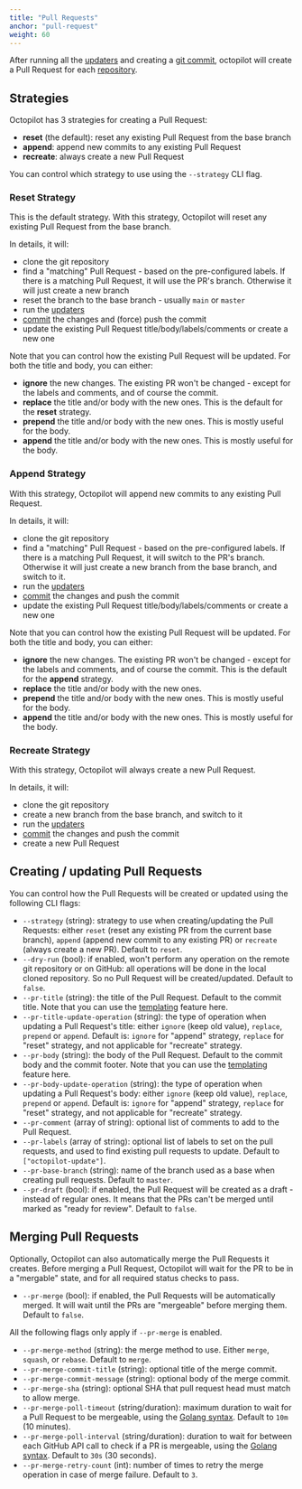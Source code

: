 ```yaml
---
title: "Pull Requests"
anchor: "pull-request"
weight: 60
---
```


After running all the [updaters](#updaters) and creating a [git commit](#commit), octopilot will create a Pull Request for each [repository](#repos).

## Strategies

Octopilot has 3 strategies for creating a Pull Request:
- **reset** (the default): reset any existing Pull Request from the base branch
- **append**: append new commits to any existing Pull Request
- **recreate**: always create a new Pull Request

You can control which strategy to use using the `--strategy` CLI flag.

### Reset Strategy

This is the default strategy. With this strategy, Octopilot will reset any existing Pull Request from the base branch.

In details, it will:
- clone the git repository
- find a "matching" Pull Request - based on the pre-configured labels. If there is a matching Pull Request, it will use the PR's branch. Otherwise it will just create a new branch
- reset the branch to the base branch - usually `main` or `master`
- run the [updaters](#updaters)
- [commit](#commit) the changes and (force) push the commit
- update the existing Pull Request title/body/labels/comments or create a new one

Note that you can control how the existing Pull Request will be updated. For both the title and body, you can either:
- **ignore** the new changes. The existing PR won't be changed - except for the labels and comments, and of course the commit.
- **replace** the title and/or body with the new ones. This is the default for the **reset** strategy.
- **prepend** the title and/or body with the new ones. This is mostly useful for the body.
- **append** the title and/or body with the new ones. This is mostly useful for the body.

### Append Strategy

With this strategy, Octopilot will append new commits to any existing Pull Request.

In details, it will:
- clone the git repository
- find a "matching" Pull Request - based on the pre-configured labels. If there is a matching Pull Request, it will switch to the PR's branch. Otherwise it will just create a new branch from the base branch, and switch to it.
- run the [updaters](#updaters)
- [commit](#commit) the changes and push the commit
- update the existing Pull Request title/body/labels/comments or create a new one

Note that you can control how the existing Pull Request will be updated. For both the title and body, you can either:
- **ignore** the new changes. The existing PR won't be changed - except for the labels and comments, and of course the commit. This is the default for the **append** strategy.
- **replace** the title and/or body with the new ones.
- **prepend** the title and/or body with the new ones. This is mostly useful for the body.
- **append** the title and/or body with the new ones. This is mostly useful for the body.

### Recreate Strategy

With this strategy, Octopilot will always create a new Pull Request.

In details, it will:
- clone the git repository
- create a new branch from the base branch, and switch to it
- run the [updaters](#updaters)
- [commit](#commit) the changes and push the commit
- create a new Pull Request

## Creating / updating Pull Requests

You can control how the Pull Requests will be created or updated using the following CLI flags:

- `--strategy` (string): strategy to use when creating/updating the Pull Requests: either `reset` (reset any existing PR from the current base branch), `append` (append new commit to any existing PR) or `recreate` (always create a new PR). Default to `reset`.
- `--dry-run` (bool): if enabled, won't perform any operation on the remote git repository or on GitHub: all operations will be done in the local cloned repository. So no Pull Request will be created/updated. Default to `false`.
- `--pr-title` (string): the title of the Pull Request. Default to the commit title. Note that you can use the [templating](#templating) feature here.
- `--pr-title-update-operation` (string): the type of operation when updating a Pull Request's title: either `ignore` (keep old value), `replace`, `prepend` or `append`. Default is: `ignore` for "append" strategy, `replace` for "reset" strategy, and not applicable for "recreate" strategy.
- `--pr-body` (string): the body of the Pull Request. Default to the commit body and the commit footer. Note that you can use the [templating](#templating) feature here.
- `--pr-body-update-operation` (string): the type of operation when updating a Pull Request's body: either `ignore` (keep old value), `replace`, `prepend` or `append`. Default is: `ignore` for "append" strategy, `replace` for "reset" strategy, and not applicable for "recreate" strategy.
- `--pr-comment` (array of string): optional list of comments to add to the Pull Request.
- `--pr-labels` (array of string): optional list of labels to set on the pull requests, and used to find existing pull requests to update. Default to `["octopilot-update"]`.
- `--pr-base-branch` (string): name of the branch used as a base when creating pull requests. Default to `master`.
- `--pr-draft` (bool): if enabled, the Pull Request will be created as a draft - instead of regular ones. It means that the PRs can't be merged until marked as "ready for review". Default to `false`.

## Merging Pull Requests

Optionally, Octopilot can also automatically merge the Pull Requests it creates. Before merging a Pull Request, Octopilot will wait for the PR to be in a "mergable" state, and for all required status checks to pass.

- `--pr-merge` (bool): if enabled, the Pull Requests will be automatically merged. It will wait until the PRs are "mergeable" before merging them. Default to `false`.

All the following flags only apply if `--pr-merge` is enabled.

- `--pr-merge-method` (string): the merge method to use. Either `merge`, `squash`, or `rebase`. Default to `merge`.
- `--pr-merge-commit-title` (string): optional title of the merge commit.
- `--pr-merge-commit-message` (string): optional body of the merge commit.
- `--pr-merge-sha` (string): optional SHA that pull request head must match to allow merge.
- `--pr-merge-poll-timeout` (string/duration): maximum duration to wait for a Pull Request to be mergeable, using the [Golang syntax](https://golang.org/pkg/time/#ParseDuration). Default to `10m` (10 minutes).
- `--pr-merge-poll-interval` (string/duration): duration to wait for between each GitHub API call to check if a PR is mergeable, using the [Golang syntax](https://golang.org/pkg/time/#ParseDuration). Default to `30s` (30 seconds).
- `--pr-merge-retry-count` (int): number of times to retry the merge operation in case of merge failure. Default to `3`.
